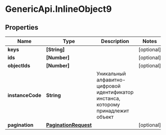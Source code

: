 # GenericApi.InlineObject9

## Properties

Name | Type | Description | Notes
------------ | ------------- | ------------- | -------------
**keys** | **[String]** |  | [optional] 
**ids** | **[Number]** |  | [optional] 
**objectIds** | **[Number]** |  | [optional] 
**instanceCode** | **String** | Уникальный алфавитно-цифровой идентификатор инстанса, которому принадлежит объект | 
**pagination** | [**PaginationRequest**](PaginationRequest.md) |  | [optional] 


